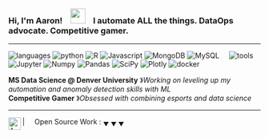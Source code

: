 ### Hi, I'm Aaron! &nbsp;&nbsp; <img src="https://media.giphy.com/media/hvRJCLFzcasrR4ia7z/giphy.gif" width="30px"> &nbsp;&nbsp; I automate ALL the things. DataOps advocate. Competitive gamer.</sup>

----

![languages](https://img.shields.io/static/v1?label=&message=languages:&color=555&style=flat-square)
![python](https://img.shields.io/static/v1?logo=python&label=&message=python&color=111&logoColor=AAA&style=flat-square&link=)
![R](https://img.shields.io/static/v1?logo=R&label=&message=R&color=111&logoColor=AAA&style=flat-square&link=)
![Javascript](https://img.shields.io/static/v1?logo=Javascript&label=&message=Javascript&color=111&logoColor=AAA&style=flat-square&link=)
![MongoDB](https://img.shields.io/static/v1?logo=MongoDB&label=&message=MongoDB&color=111&logoColor=AAA&style=flat-square&link=)
![MySQL](https://img.shields.io/static/v1?logo=MySQL&label=&message=MySQL&color=111&logoColor=AAA&style=flat-square&link=)
&nbsp;&nbsp;&nbsp;
![tools](https://img.shields.io/static/v1?label=&message=tools:&color=555&style=flat-square)
![Jupyter](https://img.shields.io/static/v1?logo=Jupyter&label=&message=Jupyter&color=111&logoColor=AAA&style=flat-square)
![Numpy](https://img.shields.io/static/v1?logo=Numpy&label=&message=Numpy&color=111&logoColor=AAA&style=flat-square&link=)
![Pandas](https://img.shields.io/static/v1?logo=Pandas&label=&message=Pandas&color=111&logoColor=AAA&style=flat-square&link=)
![SciPy](https://img.shields.io/static/v1?logo=SciPy&label=&message=SciPy&color=111&logoColor=AAA&style=flat-square&link=)
![Plotly](https://img.shields.io/static/v1?logo=Plotly&label=&message=Plotly&color=111&logoColor=AAA&style=flat-square&link=)
![docker](https://img.shields.io/static/v1?logo=docker&label=&message=docker&color=111&logoColor=AAA&style=flat-square)

**MS Data Science @ Denver University** &#12299;_Working on leveling up my automation and anomaly detection skills with ML_
<br/>
**Competitive Gamer** &#12299;_Obsessed with combining esports and data science_

----
<a href="https://linkedin.com/in/aaron-stopher">
  <img align="left" alt="Aaron's LinkedIn" width="25px" src="https://cdn.jsdelivr.net/npm/simple-icons@v3/icons/linkedin.svg"/>
</a>

| &nbsp;&nbsp;&nbsp; Open Source Work : <sub>&#9660; &#9660; &#9660;</sub>
